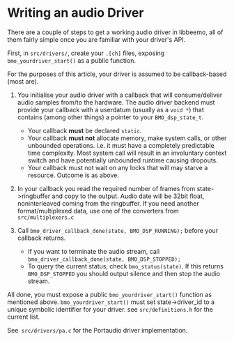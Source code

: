 Writing an audio Driver
================

There are a couple of steps to get a working audio driver in libbeemo, all of them fairly simple once you are familiar with your driver's API.

First, in `src/drivers/`, create your `.[ch]` files, exposing `bmo_yourdriver_start()` as a public function.

For the purposes of this article, your driver is assumed to be callback-based (most are).

1. You initialise your audio driver with a callback that will consume/deliver audio samples from/to the hardware. The audio driver backend must provide your callback with a userdatum (usually as a `void *`) that contains (among other things) a pointer to your `BMO_dsp_state_t`.
    - Your callback **must** be declared `static`.
    - Your callback **must not** allocate memory, make system calls, or other unbounded operations. i.e. it must have a completely predictable time complexity. Most system call will result in an involuntary context switch and have potentially unbounded runtime causing dropouts.
    - Your callback must not wait on any locks that will may starve a resource. Outcome is as above.
2. In your callback you read the required number of frames from state->ringbuffer and copy to the output. Audio date will be 32bit float, noninterleaved coming from the ringbuffer. If you need another format/multiplexed data, use one of the converters from `src/multiplexers.c`

3. Call `bmo_driver_callback_done(state, BMO_DSP_RUNNING);` before your callback returns.
    - If you want to terminate the audio stream, call `bmo_driver_callback_done(state, BMO_DSP_STOPPED);`
    - To query the current status, check `bmo_status(state)`. If this returns `BMO_DSP_STOPPED` you should output silence and then stop the audio stream.

All done, you must expose a public `bmo_yourdriver_start()` function as mentioned above. `bmo_yourdriver_start()` must set state->driver_id to a unique symbolic identifier for your driver. see `src/definitions.h` for the current list.

See` src/drivers/pa.c` for the Portaudio driver implementation.
